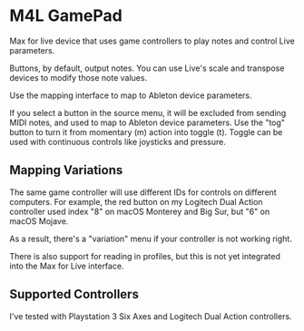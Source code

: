 # M4L GamePad

Max for live device that uses game controllers to play notes and control Live parameters.

Buttons, by default, output notes. You can use Live's scale and transpose devices to modify those note values.

Use the mapping interface to map to Ableton device parameters.

If you select a button in the source menu, it will be excluded from sending MIDI notes, and used to map to Ableton device parameters. Use the "tog" button to turn it from momentary (m) action into toggle (t). Toggle can be used with continuous controls like joysticks and pressure.

## Mapping Variations

The same game controller will use different IDs for controls on different computers. For example, the red button on my Logitech Dual Action controller used index "8" on macOS Monterey and Big Sur, but "6" on macOS Mojave.

As a result, there's a "variation" menu if your controller is not working right. 

There is also support for reading in profiles, but this is not yet integrated into the Max for Live interface.

## Supported Controllers

I've tested with Playstation 3 Six Axes and Logitech Dual Action controllers.